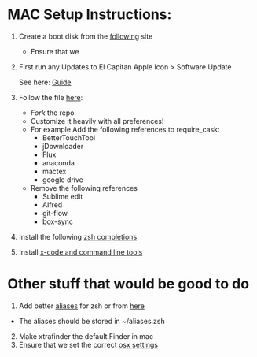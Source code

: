 # MAC Setup Instructions:
1. Create a boot disk from the [following](https://www.youtube.com/watch?v=s6sTMvluakY)
site
    - Ensure that we


2. First run any Updates to El Capitan
Apple Icon > Software Update

    See here: [Guide](https://gist.github.com/todc/9562086)

3. Follow the file [here](https://github.com/atomantic/dotfiles):
    - *Fork* the repo
    - Customize it heavily with all preferences!
    - For example Add the following references to require_cask:
        - BetterTouchTool
        - jDownloader
        - Flux
        - anaconda
        - mactex
        - google drive
    - Remove the following references
        - Sublime edit
        - Alfred
        - git-flow
        - box-sync

4. Install the following [zsh completions](https://github.com/zsh-users/zsh-completions)

5. Install [x-code and command line tools](https://gist.github.com/todc/9562086)

# Other stuff that would be good to do
1. Add better [aliases](https://github.com/holman/dotfiles/tree/master/zsh) for
zsh or from [here](https://github.com/skwp/dotfiles/blob/master/zsh/aliases.zsh)
  - The aliases should be stored in ~/aliases.zsh
2. Make xtrafinder the default Finder in mac
3. Ensure that we set the correct [osx settings](https://github.com/skwp/dotfiles/blob/master/bin/osx)
